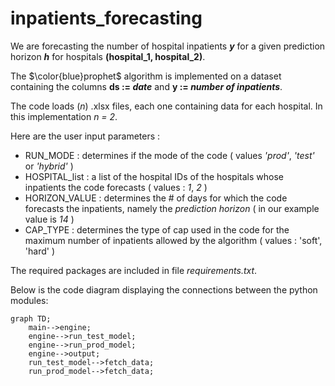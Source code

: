 # inpatients_forecasting
We are forecasting the number of hospital inpatients **_y_** for a given prediction horizon **_h_** for hospitals **(hospital_1, hospital_2)**.

The $\color{blue}prophet$ algorithm is implemented on a dataset containing the columns **ds := _date_** and **y := _number of inpatients_**.

The code loads (_n_) .xlsx files, each one containing data for each hospital. In this implementation _n = 2_.

Here are the user input parameters :
- RUN_MODE : determines if the mode of the code ( values _'prod'_, _'test'_ or _'hybrid'_ )
- HOSPITAL_list : a list of the hospital IDs of the hospitals whose inpatients the code forecasts ( values : _1_, _2_ )
- HORIZON_VALUE : determines the # of days for which the code forecasts the inpatients, namely the _prediction horizon_ ( in our example value is _14_ )
- CAP_TYPE : determines the type of cap used in the code for the maximum number of inpatients allowed by the algorithm ( values : 'soft', 'hard' )

The required packages are included in file _requirements.txt_.

Below is the code diagram displaying the connections between the python modules:
```mermaid
graph TD;
    main-->engine;
    engine-->run_test_model;
    engine-->run_prod_model;
    engine-->output;
    run_test_model-->fetch_data;
    run_prod_model-->fetch_data;
```
